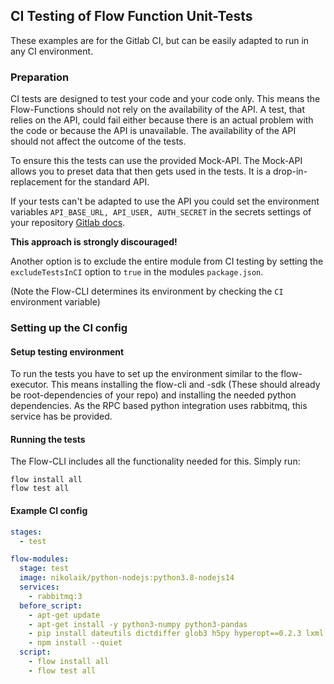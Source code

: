 ## CI Testing of Flow Function Unit-Tests

These examples are for the Gitlab CI, but can be easily adapted to run in any
CI environment.

### Preparation

CI tests are designed to test your code and your code only. This means the Flow-Functions
should not rely on the availability of the API. A test, that relies on the API,
could fail either because there is an actual problem with the code or because
the API is unavailable. The availability of the API should not affect the
outcome of the tests.

To ensure this the tests can use the provided Mock-API. The Mock-API
allows you to preset data that then gets used in the tests. It is a
drop-in-replacement for the standard API.

If your tests can't be adapted to use the API you could set the
environment variables `API_BASE_URL, API_USER, AUTH_SECRET` in the secrets
settings of your repository [Gitlab docs](https://docs.gitlab.com/ee/ci/variables/).

**This approach is strongly discouraged!**

Another option is to exclude the entire module from CI testing by setting
the `excludeTestsInCI` option to `true` in the modules `package.json`.

(Note the Flow-CLI determines its environment by checking the `CI` environment variable)

### Setting up the CI config

#### Setup testing environment

To run the tests you have to set up the environment similar to the
flow-executor. This means installing the flow-cli and -sdk (These should
already be root-dependencies of your repo) and installing the needed python
dependencies. As the RPC based python integration uses rabbitmq, this
service has be provided.

#### Running the tests

The Flow-CLI includes all the functionality needed for this. Simply run:

```shell script
flow install all
flow test all
```

#### Example CI config

```yaml
stages:
  - test

flow-modules:
  stage: test
  image: nikolaik/python-nodejs:python3.8-nodejs14
  services:
    - rabbitmq:3
  before_script:
    - apt-get update
    - apt-get install -y python3-numpy python3-pandas
    - pip install dateutils dictdiffer glob3 h5py hyperopt==0.2.3 lxml matplotlib numpy==1.18.5 opencv-contrib-python-headless pandas pathlib pika scikit-learn scipy==1.4.1 tensorflow-cpu voluptuous
    - npm install --quiet
  script:
    - flow install all
    - flow test all
```
